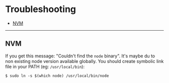 # Troubleshooting

* [NVM](#nvm)

---

## NVM

If you get this message: "Couldn't find the `node` binary".
It's maybe du to non existing node version available globally.
You should create symbolic link file in your PATH (eg: `/usr/local/bin`):
```shell  
$ sudo ln -s $(which node) /usr/local/bin/node
```
